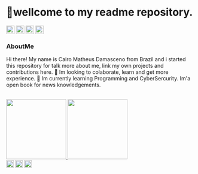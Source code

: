 # 👋wellcome to my readme repository.
  
[comment]: <> (GIF_OF_MY_FAVORITE_MOVIE_OR_ANIME_)


[comment]: <> (SOCIAL)
<div style="display: inline_block">
<a href="#"><img align="center" alt="matheus.reis344512@gmail.com" height=22" src="https://img.shields.io/badge/Gmail-D14836?style=for-the-badge&logo=gmail&logoColor=white"></a>
<a href="#"><img align="center" alt="matheus.reis344512@gmail.com" height=22" src="https://img.shields.io/badge/LinkedIn-0077B5?style=for-the-badge&logo=linkedin&logoColor=white"></a>
<a href="#"><img align="center" alt="matheus.reis344512@gmail.com" height=22" src="https://img.shields.io/badge/Reddit-FF4500?style=for-the-badge&logo=reddit&logoColor=white"></a>
<a href="#"><img align="center" alt="https://github.com/matheusreisd" height=22" src="https://img.shields.io/badge/GitHub-100000?style=for-the-badge&logo=github&logoColor=white"></a>
</div>

### AboutMe
  
Hi there! My name is Cairo Matheus Damasceno from Brazil
and i started this repository for talk more about me, link
my own projects and contributions here. 👀 Im looking to colaborate,
learn and get more experience. 🌱 Im currently learning Programming
and CyberSercurity. Im'a open book for news knowledgements.  

##

[comment]: <> (STATUS)
<div>
<a href="https://github.com/matheusreisd/matheusreisd">
<img height="160em" src="https://github-readme-stats.vercel.app/api?username=matheusreisd&count_private=true&theme=dark">
<img height="160em" src="https://github-readme-stats.vercel.app/api/top-langs/?username=matheusreisd&layout=compact&theme=dark">
</div>
  
[comment]: <> (BADGES)
<div style="display: inline_block">
<a href="google.com#"><img align="center" height=20" src="https://img.shields.io/badge/Windows-0078D6?style=for-the-badge&logo=windows&logoColor=white"></a>
<a href="#"><img align="center" height=20" src="https://img.shields.io/badge/Arch_Linux-1793D1?style=for-the-badge&logo=arch-linux&logoColor=white"></a>
<a href="#"><img align="center" height=20" src="https://img.shields.io/badge/Python-14354C?style=for-the-badge&logo=python&logoColor=white"></a>
</div>

[comment]: <> (PIN)
  
